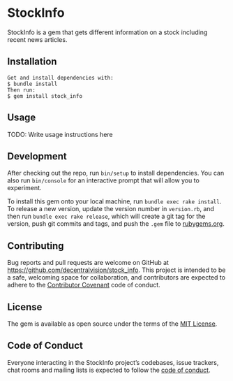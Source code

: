 # StockInfo

StockInfo is a gem that gets different information on a stock including recent news articles.

## Installation
    Get and install dependencies with:
    $ bundle install
    Then run:
    $ gem install stock_info

## Usage

TODO: Write usage instructions here

## Development

After checking out the repo, run `bin/setup` to install dependencies. You can also run `bin/console` for an interactive prompt that will allow you to experiment.

To install this gem onto your local machine, run `bundle exec rake install`. To release a new version, update the version number in `version.rb`, and then run `bundle exec rake release`, which will create a git tag for the version, push git commits and tags, and push the `.gem` file to [rubygems.org](https://rubygems.org).

## Contributing

Bug reports and pull requests are welcome on GitHub at https://github.com/decentralvision/stock_info. This project is intended to be a safe, welcoming space for collaboration, and contributors are expected to adhere to the [Contributor Covenant](http://contributor-covenant.org) code of conduct.

## License

The gem is available as open source under the terms of the [MIT License](https://opensource.org/licenses/MIT).

## Code of Conduct

Everyone interacting in the StockInfo project’s codebases, issue trackers, chat rooms and mailing lists is expected to follow the [code of conduct](https://github.com/[USERNAME]/stock_info/blob/master/CODE_OF_CONDUCT.md).
